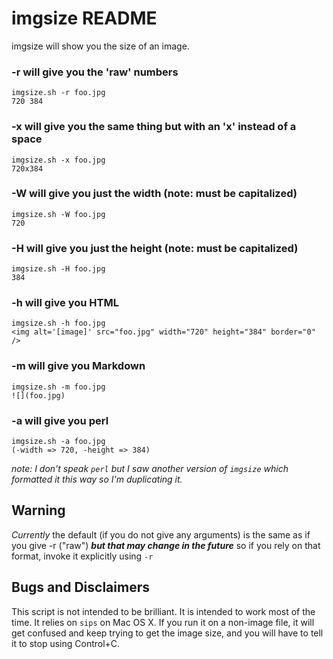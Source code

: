 # imgsize README

imgsize will show you the size of an image.

### -r will give you the 'raw' numbers

	imgsize.sh -r foo.jpg
	720 384

### -x will give you the same thing but with an 'x' instead of a space

	imgsize.sh -x foo.jpg
	720x384

### -W will give you just the width (note: must be capitalized)

	imgsize.sh -W foo.jpg
	720

### -H will give you just the height (note: must be capitalized)

	imgsize.sh -H foo.jpg
	384

### -h will give you HTML

	imgsize.sh -h foo.jpg
	<img alt='[image]' src="foo.jpg" width="720" height="384" border="0" />

### -m will give you Markdown

	imgsize.sh -m foo.jpg
	![](foo.jpg)
	
### -a will give you perl

	imgsize.sh -a foo.jpg 
	(-width => 720, -height => 384)	
	
*note: I don't speak `perl` but I saw another version of `imgsize` which formatted it this way so I'm duplicating it.*

## Warning

*Currently* the default (if you do not give any arguments) is the same as if you give -r ("raw") ***but that may change in the future*** so if you rely on that format, invoke it explicitly using `-r`

## Bugs and Disclaimers

This script is not intended to be brilliant. It is intended to work most of the time. It relies on `sips` on Mac OS X. If you run it on a non-image file, it will get confused and keep trying to get the image size, and you will have to tell it to stop using Control+C.
